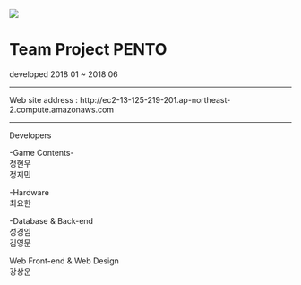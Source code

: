 <p ><img src="http://ec2-13-125-219-201.ap-northeast-2.compute.amazonaws.com/images/web/aaa222.png"></p>

<h1>
Team Project  PENTO
</h1>

developed 2018 01 ~ 2018 06 
<hr>
Web site address : http://ec2-13-125-219-201.ap-northeast-2.compute.amazonaws.com
<hr>
Developers

-Game Contents- <br>
정현우<br>
정지민

-Hardware<br>
최요한

-Database & Back-end<br>
성경임<br>
김영문

Web Front-end & Web Design<br>
강상운


